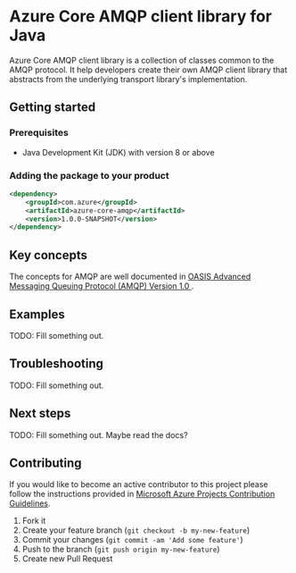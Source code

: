 # Azure Core AMQP client library for Java

Azure Core AMQP client library is a collection of classes common to the AMQP protocol. It help developers create their
own AMQP client library that abstracts from the underlying transport library's implementation.

## Getting started

### Prerequisites

- Java Development Kit (JDK) with version 8 or above

### Adding the package to your product

```xml
<dependency>
    <groupId>com.azure</groupId>
    <artifactId>azure-core-amqp</artifactId>
    <version>1.0.0-SNAPSHOT</version>
</dependency>
```

## Key concepts

The concepts for AMQP are well documented in
[OASIS Advanced Messaging Queuing Protocol (AMQP) Version 1.0 ](http://docs.oasis-open.org/amqp/core/v1.0/os/amqp-core-overview-v1.0-os.html).

## Examples

TODO: Fill something out.

## Troubleshooting

TODO: Fill something out.

## Next steps

TODO: Fill something out. Maybe read the docs?

## Contributing

If you would like to become an active contributor to this project please follow the instructions provided in [Microsoft Azure Projects Contribution Guidelines](http://azure.github.io/guidelines.html).

1. Fork it
1. Create your feature branch (`git checkout -b my-new-feature`)
1. Commit your changes (`git commit -am 'Add some feature'`)
1. Push to the branch (`git push origin my-new-feature`)
1. Create new Pull Request
